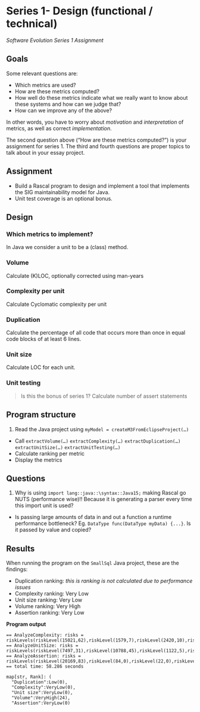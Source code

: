 # Series 1- Design (functional / technical)
*Software Evolution Series 1 Assignment*


## Goals
Some relevant questions are:

- Which metrics are used?
- How are these metrics computed?
- How well do these metrics indicate what we really want to know about these systems and how can we judge that?
- How can we improve any of the above?

In other words, you have to worry about *motivation* and *interpretation* of metrics, as well as correct *implementation*.

The second question above (“How are these metrics computed?”) is your assignment for series 1. The third and fourth questions are proper topics to talk about in your essay project.

## Assignment

- Build a Rascal program to design and implement a tool that implements the SIG maintainability model for Java.
- Unit test coverage is an optional bonus.

## Design

### Which metrics to implement?
In Java we consider a unit to be a (class) method.

### Volume
Calculate (K)LOC, optionally corrected using man-years

### Complexity per unit
Calculate Cyclomatic complexity per unit

### Duplication
Calculate the percentage of all code that occurs more than once in equal code blocks of at least 6 lines.

### Unit size
Calculate LOC for each unit.

### Unit testing
> Is this the bonus of series 1?
Calculate number of assert statements

## Program structure

1. Read the Java project using `myModel = createM3FromEclipseProject(…)`
-  Call
  `extractVolume(…)`
  `extractComplexity(…)`
  `extractDuplication(…)` 
  `extractUnitSize(…)`
  `extractUnitTesting(…)`
- Calculate ranking per metric
- Display the metrics

## Questions
1. Why is using `import lang::java::\syntax::Java15;` making Rascal go NUTS (performance wise)!! Because it is generating a parser every time this import unit is used?
-  Is passing large amounts of data in and out a function a runtime performance bottleneck? Eg. `DataType func(DataType myData) {...}`. Is it passed by value and copied?

## Results
When running the program on the `SmallSql` Java project, these are the findings:

- Duplication ranking: *this is ranking is not calculated due to performance issues*
- Complexity ranking: Very Low
- Unit size ranking: Very Low
- Volume ranking: Very High
- Assertion ranking: Very Low


**Program output**

    == AnalyzeComplexity: risks = riskLevels(riskLevel(15021,62),riskLevel(1579,7),riskLevel(2420,10),riskLevel(1255,21))
    == AnalyzeUnitSize: risks = riskLevels(riskLevel(7497,31),riskLevel(10788,45),riskLevel(1122,5),riskLevel(868,19))
    == AnalyzeAssertion: risks = riskLevels(riskLevel(20169,83),riskLevel(84,0),riskLevel(22,0),riskLevel(0,17))
    == total time: 58.286 seconds
    
    map[str, Rank]: (
      "Duplication":Low(0),
      "Complexity":VeryLow(0),
      "Unit size":VeryLow(0),
      "Volume":VeryHigh(24),
      "Assertion":VeryLow(0)
